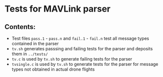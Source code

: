 # Tests for MAVLink parser

## Contents:

* Test files `pass.1` - `pass.n` and `fail.1` - `fail.n` test all message types contained in the parser
* `tv.sh` generates passsing and failing tests for the parser and deposits them in `../tests/`
* `tv.c` is used by `tv.sh` to generate failing tests for the parser
* `tvsingle.c` is used by `tv.sh` to generate tests for the parser for message types not obtained in actual drone flights
